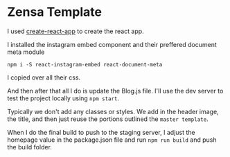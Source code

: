 # Zensa Template

I used [create-react-app](https://github.com/facebookincubator/create-react-app) to create the react app.

I installed the instagram embed component and their preffered document meta module

```
npm i -S react-instagram-embed react-document-meta
```

I copied over all their css.

And then after that all I do is update the Blog.js file. I'll use the dev server to test the project locally using `npm start`.

Typically we don't add any classes or styles. We add in the header image, the title, and then just reuse the portions outlined the `master template`.

When I do the final build to push to the staging server, I adjust the homepage value in the package.json file and run `npm run build` and push the build folder.
